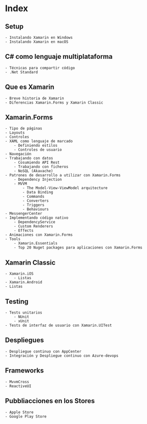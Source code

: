 # Index

## Setup
    - Instalando Xamarin en Windows
    - Instalando Xamarin en macOS
## C# como lenguaje multiplataforma
    - Técnicas para compartir código
    - .Net Standard
## Que es Xamarin
    - Breve historia de Xamarin
    - Diferencias Xamarin.Forms y Xamarin Classic
## Xamarin.Forms
    - Tipo de páginas
    - Layouts
    - Controles
    - XAML como lenguaje de marcado
        - Definiendo estilos
        - Controles de usuario
    - Navegación
    - Trabajando con datos
        - Cosumiendo API Rest
        - Trabajando con ficheros
        - NoSQL (Akavache)
    - Patrones de desarrollo a utilizar con Xamarin.Forms
        - Dependency Injection
        - MVVM 
            - The Model-View-ViewModel arquitecture
            - Data Binding
            - Commands
            - Converters
            - Triggers
            - Behaviours
    - MessengerCenter 
    - Implementando código nativo
        - DependencyService
        - Custom Renderers
        - Effects
    - Animaciones con Xamarin.Forms
    - Tools
        - Xamarin.Essentials
        - Top 20 Nuget packages para aplicaciones con Xamarin.Forms
## Xamarin Classic
    - Xamarin.iOS
        - Listas
    - Xamarin.Android
    - Listas
## Testing
    - Tests unitarios
        - NUnit
        - xUnit
    - Tests de interfaz de usuario con Xamarin.UITest
## Despliegues
    - Despliegue continuo con AppCenter
    - Integración y Despliegue continuo con Azure-devops
## Frameworks
    - MvvmCross 
    - ReactiveUI
## Pubbliacciones en los Stores
    - Apple Store
    - Google Play Store